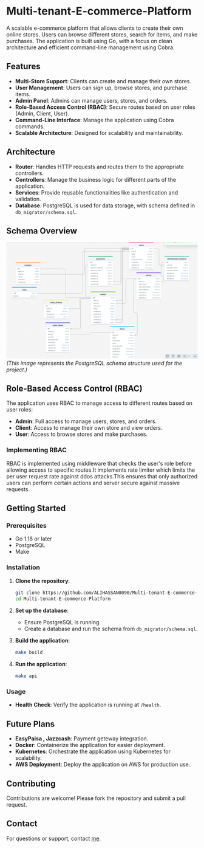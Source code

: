 # Multi-tenant-E-commerce-Platform 
A scalable e-commerce platform that allows clients to create their own online stores. Users can browse different stores, search for items, and make purchases. The application is built using Go, with a focus on clean architecture and efficient command-line management using Cobra.

## Features

- **Multi-Store Support**: Clients can create and manage their own stores.
- **User Management**: Users can sign up, browse stores, and purchase items.
- **Admin Panel**: Admins can manage users, stores, and orders.
- **Role-Based Access Control (RBAC)**: Secure routes based on user roles (Admin, Client, User).
- **Command-Line Interface**: Manage the application using Cobra commands.
- **Scalable Architecture**: Designed for scalability and maintainability.

## Architecture

- **Router**: Handles HTTP requests and routes them to the appropriate controllers.
- **Controllers**: Manage the business logic for different parts of the application.
- **Services**: Provide reusable functionalities like authentication and validation.
- **Database**: PostgreSQL is used for data storage, with schema defined in `db_migrator/schema.sql`.

## **Schema Overview**
![Sample Image](db_migrations/schema.png)  
*(This image represents the PostgreSQL schema structure used for the project.)*

## Role-Based Access Control (RBAC)

The application uses RBAC to manage access to different routes based on user roles:

- **Admin**: Full access to manage users, stores, and orders.
- **Client**: Access to manage their own store and view orders.
- **User**: Access to browse stores and make purchases.

### Implementing RBAC

RBAC is implemented using middleware that checks the user's role before allowing access to specific routes.It implements rate limiter which limits the per user request rate against ddos attacks.This ensures that only authorized users can perform certain actions and server secure against massive requests.

## Getting Started

### Prerequisites

- Go 1.18 or later
- PostgreSQL
- Make

### Installation

1. **Clone the repository**:
   ```bash
   git clone https://github.com/ALIHASSAN0090/Multi-tenant-E-commerce-Platform.git
   cd Multi-tenant-E-commerce-Platform
   ```

2. **Set up the database**:
   - Ensure PostgreSQL is running.
   - Create a database and run the schema from `db_migrator/schema.sql`.

3. **Build the application**:
   ```bash
   make build
   ```

4. **Run the application**:
   ```bash
   make api
   ```

### Usage

- **Health Check**: Verify the application is running at `/health`.

## Future Plans

- **EasyPaisa , Jazzcash**: Payment geteway integration.
- **Docker**: Containerize the application for easier deployment.
- **Kubernetes**: Orchestrate the application using Kubernetes for scalability.
- **AWS Deployment**: Deploy the application on AWS for production use.

## Contributing

Contributions are welcome! Please fork the repository and submit a pull request.

## Contact

For questions or support,  contact [me](mailto:alihassankhan285@gmail.com).
